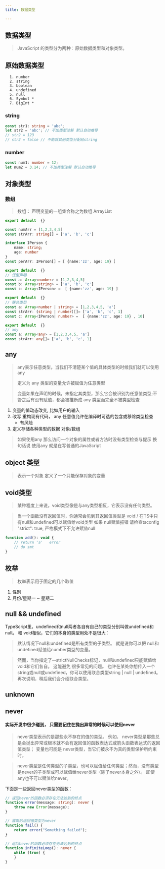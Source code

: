 ```yaml
---
title: 数据类型

---
```

## 数据类型
> JavaScript 的类型分为两种：原始数据类型和对象类型。
## 原始数据类型
      1. number
      2. string
      3. boolean
      4. undefined
      5. null
      6. Symbol *
      7. BigInt *


### string
```typescript
const str1: string = 'abc';
let str2 = 'abc'; // 不加类型注解 默认自动推导
// str2 = 123
// str2 = false // 不能将其他类型分配给string
```
### number
```typescript
const num1: number = 12;
let num2 = 3.14; // 不加类型注解 默认自动推导

```
## 对象类型
### 数组
> 数组： 声明变量的一组集合称之为数组 ArrayList
```typescript
export default  {}

const numArr = [1,2,3,4,5]
const strArr: string[] = ['a', 'b', 'c']

interface IPerson {
    name: string;
    age: number
}
const perArr: IPerson[] = [ {name:'zz', age: 19} ]

```

```typescript
export default  {}
// 泛型声明
const a: Array<number> = [1,2,3,4,5]
const b: Array<string> = ['a', 'b', 'c']
const c: Array<IPerson> =  [ {name:'zz', age: 19} ]

```

```typescript
export default  {}
// 联合类型
const a: Array<number | string> = [1,2,3,4,5, 'a']
const strArr: (string | number)[]= ['a', 'b', 'c', 1]
const c: Array<IPerson| number> =  [ {name:'zz', age: 19} , 10]

```
```typescript
export default  {}
// any
const a: Array<any> = [1,2,3,4,5, 'a']
const strArr: any[]= ['a', 'b', 'c', 1]


```

## any

> any表示任意类型，当我们不清楚某个值的具体类型的时候我们就可以使用any
> 
> 定义为 any 类型的变量允许被赋值为任意类型
> 
> 变量如果在声明的时候，未指定其类型，那么它会被识别为任意值类型;不管之后有没有赋值，都会被推断成 any 类型而完全不被类型检查

1. 变量的值动态改变, 比如用户的输入
2. 改写 重构现有代码， any 任意值允许在编译时可选的包含或移除类型检查
    - 有风险
3. 定义存储各种类型的数据 对象/数组

> 如果使用any  那么访问一个对象的属性或者方法时没有类型检查与提示
> 换句话说 使用any 就是在写普通的JavaScript


## object 类型
> 表示一个对象
> 定义了一个只能保存对象的变量




## void类型

> 某种程度上来说，void类型像是与any类型相反，它表示没有任何类型。

> 当一个函数没有返回值时，你通常会见到其返回值类型是 void / 在TS中只有null和undefined可以赋值给void类型
> 如果 null赋值报错 请检查tsconfig "strict": true, 严格模式下不允许赋值null

```javascript
function add(): void {
    // return 'a'   error
    // do smt
}
```

## 枚举
> 枚举表示用于固定的几个取值
1. 性别
2. 月份/星期一 ~ 星期二

## null && undefined
TypeScript里，undefined和null两者各自有自己的类型分别叫做undefined和null。 和 void相似，它们的本身的类型用处不是很大：

> 默认情况下null和undefined是所有类型的子类型。 就是说你可以把 null和undefined赋值给number类型的变量。

>然而，当你指定了--strictNullChecks标记，null和undefined只能赋值给void和它们各自。 这能避免 很多常见的问题。 也许在某处你想传入一个 string或null或undefined，你可以使用联合类型string | null | undefined。 再次说明，稍后我们会介绍联合类型。




## unknown
## never
#### 实际开发中很少碰到， 只需要记住在抛出异常的时候可以使用never
>never类型表示的是那些永不存在的值的类型。 例如， never类型是那些总是会抛出异常或根本就不会有返回值的函数表达式或箭头函数表达式的返回值类型； 变量也可能是 never类型，当它们被永不为真的类型保护所约束时。

>never类型是任何类型的子类型，也可以赋值给任何类型；然而，没有类型是never的子类型或可以赋值给never类型（除了never本身之外）。 即使 any也不可以赋值给never。

下面是一些返回never类型的函数：
```typescript
// 返回never的函数必须存在无法达到的终点
function error(message: string): never {
    throw new Error(message);
}

// 推断的返回值类型为never
function fail() {
    return error("Something failed");
}

// 返回never的函数必须存在无法达到的终点
function infiniteLoop(): never {
    while (true) {
    }
}
```